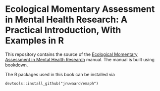 # Ecological Momentary Assessment in Mental Health Research: A Practical Introduction, With Examples in R

This repository contains the source of the [Ecological Momentary Assessment in Mental Health Research](https://jruwaard.github.io/aph_ema_handbook/) manual. The manual is built using [bookdown](https://github.com/rstudio/bookdown).

The R packages used in this book can be installed via

```{r}
devtools::install_github("jruwaard/emaph")
```

